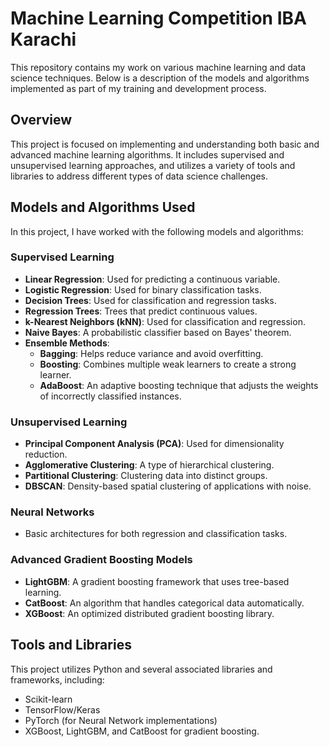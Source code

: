 # Machine Learning Competition IBA Karachi

This repository contains my work on various machine learning and data science techniques. Below is a description of the models and algorithms implemented as part of my training and development process.

## Overview

This project is focused on implementing and understanding both basic and advanced machine learning algorithms. It includes supervised and unsupervised learning approaches, and utilizes a variety of tools and libraries to address different types of data science challenges.

## Models and Algorithms Used

In this project, I have worked with the following models and algorithms:

### Supervised Learning
- **Linear Regression**: Used for predicting a continuous variable.
- **Logistic Regression**: Used for binary classification tasks.
- **Decision Trees**: Used for classification and regression tasks.
- **Regression Trees**: Trees that predict continuous values.
- **k-Nearest Neighbors (kNN)**: Used for classification and regression.
- **Naive Bayes**: A probabilistic classifier based on Bayes' theorem.
- **Ensemble Methods**:
  - **Bagging**: Helps reduce variance and avoid overfitting.
  - **Boosting**: Combines multiple weak learners to create a strong learner.
  - **AdaBoost**: An adaptive boosting technique that adjusts the weights of incorrectly classified instances.

### Unsupervised Learning
- **Principal Component Analysis (PCA)**: Used for dimensionality reduction.
- **Agglomerative Clustering**: A type of hierarchical clustering.
- **Partitional Clustering**: Clustering data into distinct groups.
- **DBSCAN**: Density-based spatial clustering of applications with noise.

### Neural Networks
- Basic architectures for both regression and classification tasks.

### Advanced Gradient Boosting Models
- **LightGBM**: A gradient boosting framework that uses tree-based learning.
- **CatBoost**: An algorithm that handles categorical data automatically.
- **XGBoost**: An optimized distributed gradient boosting library.

## Tools and Libraries

This project utilizes Python and several associated libraries and frameworks, including:
- Scikit-learn
- TensorFlow/Keras
- PyTorch (for Neural Network implementations)
- XGBoost, LightGBM, and CatBoost for gradient boosting.
